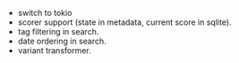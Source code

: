 
- switch to tokio
- scorer support (state in metadata, current score in sqlite).
- tag filtering in search.
- date ordering in search.
- variant transformer.
